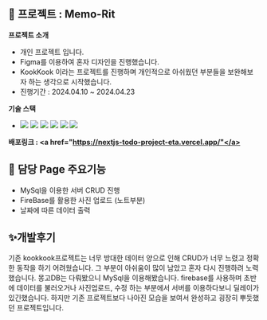 ## 🍺 프로젝트 : Memo-Rit
**프로젝트 소개**
  <ul>
    <li>개인 프로젝트 입니다.</li>
    <li>Figma를 이용하여 혼자 디자인을 진행했습니다.</li>
    <li>KookKook 이라는 프로젝트를 진행하며 개인적으로 아쉬웠던 부분들을 보완해보자 하는 생각으로 시작했습니다.</li>
    <li>진행기간 : 2024.04.10 ~ 2024.04.23</li>    
  </ul>
  
**기술 스택**
  <ul>
    <li>
      <img src="https://img.shields.io/badge/Next.js-000000?style=flat-square&logo=Next.js&logoColor=white"/>
      <img src="https://img.shields.io/badge/Typescript-3178C6?style=flat-square&logo=Typescript&logoColor=white"/>
      <img src="https://img.shields.io/badge/MySQL-4479A1?style=flat-square&logo=MySQL&logoColor=white"/>
      <img src="https://img.shields.io/badge/Sass-CC6699?style=flat-square&logo=Sass&logoColor=white"/>
      <img src="https://img.shields.io/badge/Firebase-FFCA28?style=flat-square&logo=firebase&logoColor=black"/>
      <img src="https://img.shields.io/badge/Vercel-000000?style=flat-square&logo=Vercel&logoColor=white"/>
    </li>
  </ul>


**배포링크 : <a href="https://nextjs-todo-project-eta.vercel.app/"</a>**

## 🌈 담당 Page 주요기능
<ul>
  <li>MySql을 이용한 서버 CRUD 진행</li>
  <li>FireBase를 활용한 사진 업로드 (노트부분)</li>
  <li>날짜에 따른 데이터 출력</li>
</ul>

## ✨개발후기
기존 kookkook프로젝트는 너무 방대한 데이터 양으로 인해 CRUD가 너무 느렸고 정확한 동작을 하기 어려웠습니다. 그 부분이 아쉬움이 많이 남았고 혼자 다시 진행하려 노력했습니다.
몽고DB는 다뤄봤으니 MySql을 이용해봤습니다. firebase를 사용하며 초반에 데이터를 불러오거나 사진업로드, 수정 하는 부분에서 서버를 이용하다보니 딜레이가 있긴했습니다. 하지만 기존 프로젝트보다 나아진 모습을 보여서 완성하고 굉장히 뿌듯했던 프로젝트입니다.


